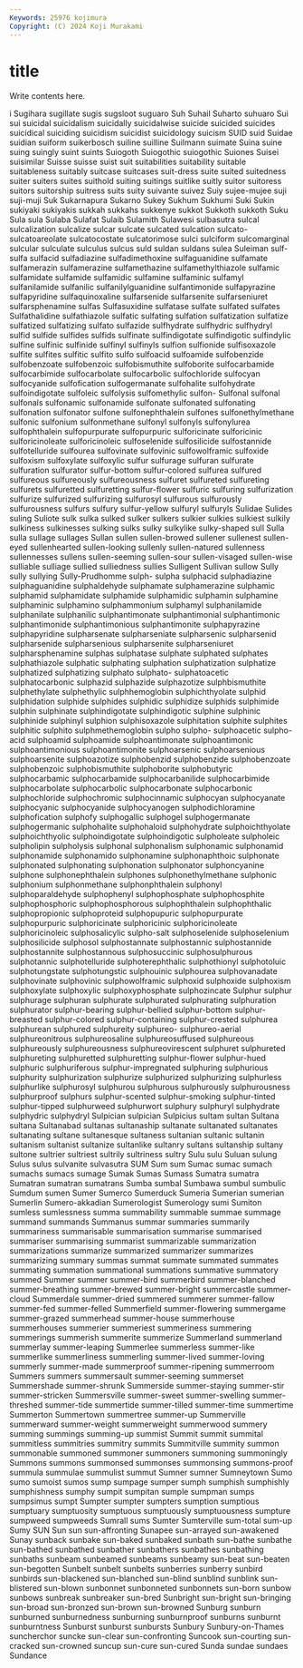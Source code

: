 ```yaml
---
Keywords: 25976 kojimura
Copyright: (C) 2024 Koji Murakami
---
```


# title

Write contents here.



i Sugihara sugillate sugis
sugsloot suguaro Suh Suhail Suharto suhuaro Sui sui suicidal suicidalism
suicidally suicidalwise suicide suicided suicides suicidical suiciding suicidism suicidist suicidology
suicism SUID suid Suidae suidian suiform suikerbosch suiline suilline Suilmann
suimate Suina suine suing suingly suint suints Suiogoth Suiogothic suiogothic
Suiones Suisei suisimilar Suisse suisse suist suit suitabilities suitability suitable
suitableness suitably suitcase suitcases suit-dress suite suited suitedness suiter suiters
suites suithold suiting suitings suitlike suitly suitor suitoress suitors suitorship
suitress suits suity suivante suivez Suiy sujee-mujee suji suji-muji Suk
Sukarnapura Sukarno Sukey Sukhum Sukhumi Suki Sukin sukiyaki sukiyakis sukkah
sukkahs sukkenye sukkot Sukkoth sukkoth Suku Sula sula Sulaba Sulafat
Sulaib Sulamith Sulawesi sulbasutra sulcal sulcalization sulcalize sulcar sulcate sulcated
sulcation sulcato- sulcatoareolate sulcatocostate sulcatorimose sulci sulciform sulcomarginal sulcular sulculate
sulculus sulcus suld suldan suldans sulea Suleiman sulf- sulfa sulfacid
sulfadiazine sulfadimethoxine sulfaguanidine sulfamate sulfamerazin sulfamerazine sulfamethazine sulfamethylthiazole sulfamic sulfamidate
sulfamide sulfamidic sulfamine sulfaminic sulfamyl sulfanilamide sulfanilic sulfanilylguanidine sulfantimonide sulfapyrazine
sulfapyridine sulfaquinoxaline sulfarsenide sulfarsenite sulfarseniuret sulfarsphenamine sulfas Sulfasuxidine sulfatase sulfate
sulfated sulfates Sulfathalidine sulfathiazole sulfatic sulfating sulfation sulfatization sulfatize sulfatized
sulfatizing sulfato sulfazide sulfhydrate sulfhydric sulfhydryl sulfid sulfide sulfides sulfids
sulfinate sulfindigotate sulfindigotic sulfindylic sulfine sulfinic sulfinide sulfinyl sulfinyls sulfion
sulfionide sulfisoxazole sulfite sulfites sulfitic sulfito sulfo sulfoacid sulfoamide sulfobenzide
sulfobenzoate sulfobenzoic sulfobismuthite sulfoborite sulfocarbamide sulfocarbimide sulfocarbolate sulfocarbolic sulfochloride sulfocyan
sulfocyanide sulfofication sulfogermanate sulfohalite sulfohydrate sulfoindigotate sulfoleic sulfolysis sulfomethylic sulfon-
Sulfonal sulfonal sulfonals sulfonamic sulfonamide sulfonate sulfonated sulfonating sulfonation sulfonator
sulfone sulfonephthalein sulfones sulfonethylmethane sulfonic sulfonium sulfonmethane sulfonyl sulfonyls sulfonylurea
sulfophthalein sulfopurpurate sulfopurpuric sulforicinate sulforicinic sulforicinoleate sulforicinoleic sulfoselenide sulfosilicide sulfostannide
sulfotelluride sulfourea sulfovinate sulfovinic sulfowolframic sulfoxide sulfoxism sulfoxylate sulfoxylic sulfur
sulfurage sulfuran sulfurate sulfuration sulfurator sulfur-bottom sulfur-colored sulfurea sulfured sulfureous
sulfureously sulfureousness sulfuret sulfureted sulfureting sulfurets sulfuretted sulfuretting sulfur-flower sulfuric
sulfuring sulfurization sulfurize sulfurized sulfurizing sulfurosyl sulfurous sulfurously sulfurousness sulfurs
sulfury sulfur-yellow sulfuryl sulfuryls Sulidae Sulides suling Suliote sulk sulka
sulked sulker sulkers sulkier sulkies sulkiest sulkily sulkiness sulkinesses sulking
sulks sulky sulkylike sulky-shaped sull Sulla sulla sullage sullages Sullan
sullen sullen-browed sullener sullenest sullen-eyed sullenhearted sullen-looking sullenly sullen-natured sullenness
sullennesses sullens sullen-seeming sullen-sour sullen-visaged sullen-wise sulliable sulliage sullied sulliedness
sullies Sulligent Sullivan sullow Sully sully sullying Sully-Prudhomme sulph- sulpha
sulphacid sulphadiazine sulphaguanidine sulphaldehyde sulphamate sulphamerazine sulphamic sulphamid sulphamidate sulphamide
sulphamidic sulphamin sulphamine sulphaminic sulphamino sulphammonium sulphamyl sulphanilamide sulphanilate sulphanilic
sulphantimonate sulphantimonial sulphantimonic sulphantimonide sulphantimonious sulphantimonite sulphapyrazine sulphapyridine sulpharsenate sulpharseniate
sulpharsenic sulpharsenid sulpharsenide sulpharsenious sulpharsenite sulpharseniuret sulpharsphenamine sulphas sulphatase sulphate
sulphated sulphates sulphathiazole sulphatic sulphating sulphation sulphatization sulphatize sulphatized sulphatizing
sulphato sulphato- sulphatoacetic sulphatocarbonic sulphazid sulphazide sulphazotize sulphbismuthite sulphethylate sulphethylic
sulphhemoglobin sulphichthyolate sulphid sulphidation sulphide sulphides sulphidic sulphidize sulphids sulphimide
sulphin sulphinate sulphindigotate sulphindigotic sulphine sulphinic sulphinide sulphinyl sulphion sulphisoxazole
sulphitation sulphite sulphites sulphitic sulphito sulphmethemoglobin sulpho sulpho- sulphoacetic sulpho-acid
sulphoamid sulphoamide sulphoantimonate sulphoantimonic sulphoantimonious sulphoantimonite sulphoarsenic sulphoarsenious sulphoarsenite sulphoazotize
sulphobenzid sulphobenzide sulphobenzoate sulphobenzoic sulphobismuthite sulphoborite sulphobutyric sulphocarbamic sulphocarbamide sulphocarbanilide
sulphocarbimide sulphocarbolate sulphocarbolic sulphocarbonate sulphocarbonic sulphochloride sulphochromic sulphocinnamic sulphocyan sulphocyanate
sulphocyanic sulphocyanide sulphocyanogen sulphodichloramine sulphofication sulphofy sulphogallic sulphogel sulphogermanate sulphogermanic
sulphohalite sulphohaloid sulphohydrate sulphoichthyolate sulphoichthyolic sulphoindigotate sulphoindigotic sulpholeate sulpholeic sulpholipin
sulpholysis sulphonal sulphonalism sulphonamic sulphonamid sulphonamide sulphonamido sulphonamine sulphonaphthoic sulphonate
sulphonated sulphonating sulphonation sulphonator sulphoncyanine sulphone sulphonephthalein sulphones sulphonethylmethane sulphonic
sulphonium sulphonmethane sulphonphthalein sulphonyl sulphoparaldehyde sulphophenyl sulphophosphate sulphophosphite sulphophosphoric sulphophosphorous
sulphophthalein sulphophthalic sulphopropionic sulphoproteid sulphopupuric sulphopurpurate sulphopurpuric sulphoricinate sulphoricinic sulphoricinoleate
sulphoricinoleic sulphosalicylic sulpho-salt sulphoselenide sulphoselenium sulphosilicide sulphosol sulphostannate sulphostannic sulphostannide
sulphostannite sulphostannous sulphosuccinic sulphosulphurous sulphotannic sulphotelluride sulphoterephthalic sulphothionyl sulphotoluic sulphotungstate
sulphotungstic sulphouinic sulphourea sulphovanadate sulphovinate sulphovinic sulphowolframic sulphoxid sulphoxide sulphoxism
sulphoxylate sulphoxylic sulphoxyphosphate sulphozincate Sulphur sulphur sulphurage sulphuran sulphurate sulphurated
sulphurating sulphuration sulphurator sulphur-bearing sulphur-bellied sulphur-bottom sulphur-breasted sulphur-colored sulphur-containing sulphur-crested
sulphurea sulphurean sulphured sulphureity sulphureo- sulphureo-aerial sulphureonitrous sulphureosaline sulphureosuffused sulphureous
sulphureously sulphureousness sulphureovirescent sulphuret sulphureted sulphureting sulphuretted sulphuretting sulphur-flower sulphur-hued
sulphuric sulphuriferous sulphur-impregnated sulphuring sulphurious sulphurity sulphurization sulphurize sulphurized sulphurizing
sulphurless sulphurlike sulphurosyl sulphurou sulphurous sulphurously sulphurousness sulphurproof sulphurs sulphur-scented
sulphur-smoking sulphur-tinted sulphur-tipped sulphurweed sulphurwort sulphury sulphuryl sulphydrate sulphydric sulphydryl
Sulpician sulpician Sulpicius sultam sultan Sultana sultana Sultanabad sultanas sultanaship
sultanate sultanated sultanates sultanating sultane sultanesque sultaness sultanian sultanic sultanin
sultanism sultanist sultanize sultanlike sultanry sultans sultanship sultany sultone sultrier
sultriest sultrily sultriness sultry Sulu sulu Suluan sulung Sulus sulus
sulvanite sulvasutra SUM Sum sum Sumac sumac sumach sumachs sumacs
sumage Sumak Sumas Sumass Sumatra sumatra Sumatran sumatran sumatrans Sumba
sumbal Sumbawa sumbul sumbulic Sumdum sumen Sumer Sumerco Sumerduck Sumeria
Sumerian sumerian Sumerlin Sumero-akkadian Sumerologist Sumerology sumi Sumiton sumless sumlessness
summa summability summable summae summage summand summands Summanus summar summaries
summarily summariness summarisable summarisation summarise summarised summariser summarising summarist summarizable
summarization summarizations summarize summarized summarizer summarizes summarizing summary summas summat
summate summated summates summating summation summational summations summative summatory summed
Summer summer summer-bird summerbird summer-blanched summer-breathing summer-brewed summer-bright summercastle summer-cloud
Summerdale summer-dried summered summerer summer-fallow summer-fed summer-felled Summerfield summer-flowering summergame
summer-grazed summerhead summer-house summerhouse summerhouses summerier summeriest summeriness summering summerings
summerish summerite summerize Summerland summerland summerlay summer-leaping Summerlee summerless summer-like
summerlike summerliness summerling summer-lived summer-loving summerly summer-made summerproof summer-ripening summerroom
Summers summers summersault summer-seeming summerset Summershade summer-shrunk Summerside summer-staying summer-stir
summer-stricken Summersville summer-sweet summer-swelling summer-threshed summer-tide summertide summer-tilled summer-time summertime
Summerton Summertown summertree summer-up Summerville summerward summer-weight summerweight summerwood summery
summing summings summing-up summist Summit summit summital summitless summitries summitry
summits Summitville summity summon summonable summoned summoner summoners summoning summoningly
Summons summons summonsed summonses summonsing summons-proof summula summulae summulist summut
Sumner sumner Sumneytown Sumo sumo sumoist sumos sump sumpage sumper
sumph sumphish sumphishly sumphishness sumphy sumpit sumpitan sumple sumpman sumps
sumpsimus sumpt Sumpter sumpter sumpters sumption sumptious sumptuary sumptuosity sumptuous
sumptuously sumptuousness sumpture sumpweed sumpweeds Sumrall sums Sumter Sumterville sum-total
sum-up Sumy SUN Sun sun sun-affronting Sunapee sun-arrayed sun-awakened Sunay
sunback sunbake sun-baked sunbaked sunbath sun-bathe sunbathe sun-bathed sunbathed sunbather
sunbathers sunbathes sunbathing sunbaths sunbeam sunbeamed sunbeams sunbeamy sun-beat sun-beaten
sun-begotten Sunbelt sunbelt sunbelts sunberries sunberry sunbird sunbirds sun-blackened sun-blanched
sun-blind sunblind sunblink sun-blistered sun-blown sunbonnet sunbonneted sunbonnets sun-born sunbow
sunbows sunbreak sunbreaker sun-bred Sunbright sun-bright sun-bringing sun-broad sun-bronzed sun-brown
sun-browned Sunburg sunburn sunburned sunburnedness sunburning sunburnproof sunburns sunburnt sunburntness
Sunburst sunburst sunbursts Sunbury Sunbury-on-Thames suncherchor suncke sun-clear sun-confronting Suncook
sun-courting sun-cracked sun-crowned suncup sun-cure sun-cured Sunda sundae sundaes Sundance
